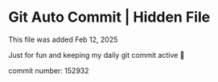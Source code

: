 # Git Auto Commit | Hidden File

This file was added Feb 12, 2025

Just for fun and keeping my daily git commit active 🤪

commit number: 152932
